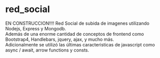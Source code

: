 # red_social
EN CONSTRUCCION!!!!  Red Social de subida de imagenes utilizando Nodejs, Express y Mongodb.   
Además de una enorme cantidad de conceptos de frontend como Bootstrap4, Handlebars, jquery, ajax, y mucho más.  
Adicionalmente se utilizó las últimas caracteristicas de javascript como async / await, arrow functions y consts.
